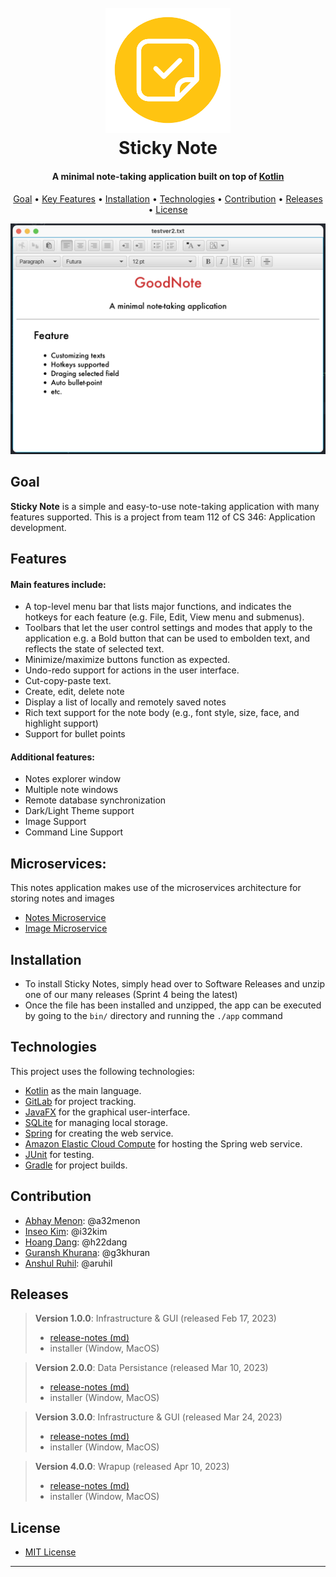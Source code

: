 <h1 align="center">
  <br>
  <img src="logo.png" alt="Sticky Note" width="200"></a>
  <br>
  Sticky Note
  <br>
</h1>

<h4 align="center">A minimal note-taking application built on top of <a href="https://kotlinlang.org/" target="_blank">Kotlin</a></h4>

<p align="center">
  <a href="#goal">Goal</a> •
  <a href="#features">Key Features</a> •
  <a href="#installation">Installation</a> •
  <a href="#technologies">Technologies</a> •
  <a href="#contribution">Contribution</a> •
  <a href="#releases">Releases</a> •
  <a href="#license">License</a>
</p>

![screenshot](interface.png)

## Goal
**Sticky Note** is a simple and easy-to-use note-taking application with many features supported. This is a project from team 112 of CS 346: Application development.

## Features
#### Main features include:
- A top-level menu bar that lists major functions, and indicates the hotkeys for each feature (e.g. File, Edit, View menu and submenus).
- Toolbars that let the user control settings and modes that apply to the application e.g. a Bold button that can be used to embolden text, and reflects the state of selected text.
- Minimize/maximize buttons function as expected.
- Undo-redo support for actions in the user interface.
- Cut-copy-paste text.
- Create, edit, delete note
- Display a list of locally and remotely saved notes
- Rich text support for the note body (e.g., font style, size, face, and highlight support)
- Support for bullet points

#### Additional features:
- Notes explorer window
- Multiple note windows
- Remote database synchronization
- Dark/Light Theme support
- Image Support
- Command Line Support

## Microservices:
This notes application makes use of the microservices architecture for storing notes and images
- [Notes Microservice](https://git.uwaterloo.ca/a32menon/notes-app-backend)
- [Image Microservice](https://git.uwaterloo.ca/a32menon/notes-app-image)

## Installation
- To install Sticky Notes, simply head over to Software Releases and unzip one of our many releases (Sprint 4 being the latest)
- Once the file has been installed and unzipped, the app can be executed by going to the `bin/` directory and running the `./app` command
## Technologies

This project uses the following technologies:

- [Kotlin](https://kotlinlang.org/) as the main language.
- [GitLab](https://about.gitlab.com/) for project tracking.
- [JavaFX](https://openjfx.io/) for the graphical user-interface.
- [SQLite](https://www.sqlite.org/index.html) for managing local storage.
- [Spring](https://spring.io/) for creating the web service.
- [Amazon Elastic Cloud Compute](https://aws.amazon.com/) for hosting the Spring web service.
- [JUnit](https://junit.org/junit5/) for testing.
- [Gradle](https://gradle.org/) for project builds.

## Contribution

- [Abhay Menon](https://git.uwaterloo.ca/a32menon): @a32menon
- [Inseo Kim](https://git.uwaterloo.ca/i32kim): @i32kim
- [Hoang Dang](https://git.uwaterloo.ca/h22dang): @h22dang
- [Guransh Khurana](https://git.uwaterloo.ca/g3khuran): @g3khuran
- [Anshul Ruhil](https://git.uwaterloo.ca/aruhil): @aruhil

## Releases

> **Version 1.0.0**: Infrastructure & GUI (released Feb 17, 2023)
> * [release-notes (md)](release-notes/1.0.0.md)
> * installer (Window, MacOS)

>**Version 2.0.0**: Data Persistance (released Mar 10, 2023)
> * [release-notes (md)](release-notes/2.0.0.md)
> * installer (Window, MacOS) 

> **Version 3.0.0**: Infrastructure & GUI (released Mar 24, 2023)
> * [release-notes (md)](release-notes/3.0.0.md)
> * installer (Window, MacOS)

>**Version 4.0.0**: Wrapup (released Apr 10, 2023)
> * [release-notes (md)](release-notes/4.0.0.md)
> * installer (Window, MacOS)

## License
- [MIT License](LICENSE)
---
